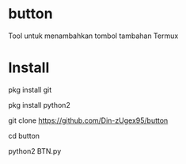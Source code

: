 # button
Tool untuk menambahkan tombol tambahan Termux

# Install
pkg install git

pkg install python2

git clone https://github.com/Din-zUgex95/button

cd button

python2 BTN.py
